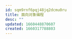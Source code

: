 ```yaml
---
id: sqm9rnf6pqj48jq2dcmu0ru
title: 面向对象编程
desc: ""
updated: 1660448870607
created: 1660317788803
---
```

